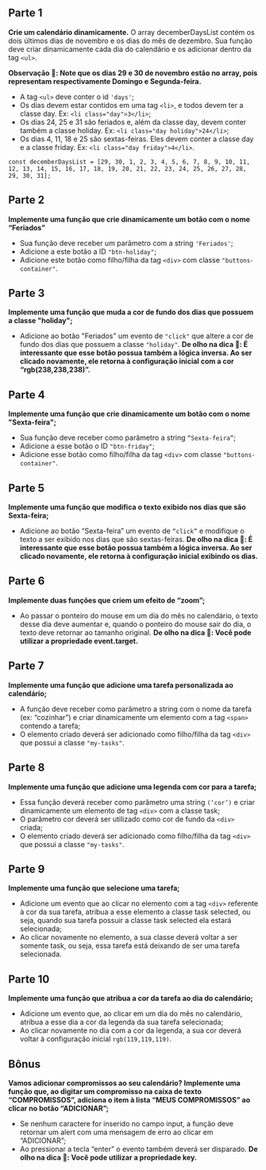 ## Parte 1
**Crie um calendário dinamicamente.**
O array decemberDaysList contém os dois últimos dias de novembro e os dias do mês de dezembro. Sua função deve criar dinamicamente cada dia do calendário e os adicionar dentro da tag `<ul>`.

**Observação 🔎: Note que os dias 29 e 30 de novembro estão no array, pois representam respectivamente Domingo e Segunda-feira.**

* A tag `<ul>` deve conter o id `'days'`;
* Os dias devem estar contidos em uma tag `<li>`, e todos devem ter a classe day. Ex: `<li class="day">3</li>`;
* Os dias 24, 25 e 31 são feriados e, além da classe day, devem conter também a classe holiday. Ex: `<li class="day holiday">24</li>`;
* Os dias 4, 11, 18 e 25 são sextas-feiras. Eles devem conter a classe day e a classe friday. Ex: `<li class="day friday">4</li>`.

`const decemberDaysList = [29, 30, 1, 2, 3, 4, 5, 6, 7, 8, 9, 10, 11, 12, 13, 14, 15, 16, 17, 18, 19, 20, 21, 22, 23, 24, 25, 26, 27, 28, 29, 30, 31];`

## Parte 2
**Implemente uma função que crie dinamicamente um botão com o nome “Feriados”**
* Sua função deve receber um parâmetro com a string `'Feriados'`;
* Adicione a este botão a ID `"btn-holiday"`;
* Adicione este botão como filho/filha da tag `<div>` com classe `"buttons-container"`.

## Parte 3
**Implemente uma função que muda a cor de fundo dos dias que possuem a classe "holiday";**
* Adicione ao botão "Feriados" um evento de `"click"` que altere a cor de fundo dos dias que possuem a classe `"holiday"`.
**De olho na dica 👀: É interessante que esse botão possua também a lógica inversa. Ao ser clicado novamente, ele retorna à configuração inicial com a cor “rgb(238,238,238)”.**

## Parte 4
**Implemente uma função que crie dinamicamente um botão com o nome "Sexta-feira";**
* Sua função deve receber como parâmetro a string `“Sexta-feira”`;
* Adicione a esse botão o ID `"btn-friday"`;
* Adicione esse botão como filho/filha da tag `<div>` com classe `"buttons-container"`.

## Parte 5
**Implemente uma função que modifica o texto exibido nos dias que são Sexta-feira;**
* Adicione ao botão “Sexta-feira” um evento de `“click”` e modifique o texto a ser exibido nos dias que são sextas-feiras.
**De olho na dica 👀: É interessante que esse botão possua também a lógica inversa. Ao ser clicado novamente, ele retorna à configuração inicial exibindo os dias.**

## Parte 6
**Implemente duas funções que criem um efeito de “zoom”;**
* Ao passar o ponteiro do mouse em um dia do mês no calendário, o texto desse dia deve aumentar e, quando o ponteiro do mouse sair do dia, o texto deve retornar ao tamanho original.
**De olho na dica 👀: Você pode utilizar a propriedade event.target.**

## Parte 7
**Implemente uma função que adicione uma tarefa personalizada ao calendário;**
* A função deve receber como parâmetro a string com o nome da tarefa (ex: “cozinhar”) e criar dinamicamente um elemento com a tag `<span>` contendo a tarefa;
* O elemento criado deverá ser adicionado como filho/filha da tag `<div>` que possui a classe `"my-tasks"`.

## Parte 8
**Implemente uma função que adicione uma legenda com cor para a tarefa;**
* Essa função deverá receber como parâmetro uma string `(‘cor’)` e criar dinamicamente um elemento de tag `<div>` com a classe task;
* O parâmetro cor deverá ser utilizado como cor de fundo da `<div>` criada;
* O elemento criado deverá ser adicionado como filho/filha da tag `<div>` que possui a classe `"my-tasks"`.

## Parte 9
**Implemente uma função que selecione uma tarefa;**
* Adicione um evento que ao clicar no elemento com a tag `<div>` referente à cor da sua tarefa, atribua a esse elemento a classe task selected, ou seja, quando sua tarefa possuir a classe task selected ela estará selecionada;
* Ao clicar novamente no elemento, a sua classe deverá voltar a ser somente task, ou seja, essa tarefa está deixando de ser uma tarefa selecionada.


## Parte 10
**Implemente uma função que atribua a cor da tarefa ao dia do calendário;**
* Adicione um evento que, ao clicar em um dia do mês no calendário, atribua a esse dia a cor da legenda da sua tarefa selecionada;
* Ao clicar novamente no dia com a cor da legenda, a sua cor deverá voltar à configuração inicial `rgb(119,119,119)`.

## Bônus
**Vamos adicionar compromissos ao seu calendário? Implemente uma função que, ao digitar um compromisso na caixa de texto “COMPROMISSOS”, adiciona o item à lista “MEUS COMPROMISSOS” ao clicar no botão “ADICIONAR”;**
* Se nenhum caractere for inserido no campo input, a função deve retornar um alert com uma mensagem de erro ao clicar em “ADICIONAR”;
* Ao pressionar a tecla “enter” o evento também deverá ser disparado.
**De olho na dica 👀: Você pode utilizar a propriedade key.**